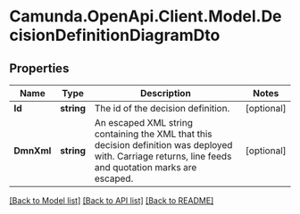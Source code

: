 # Camunda.OpenApi.Client.Model.DecisionDefinitionDiagramDto

## Properties

Name | Type | Description | Notes
------------ | ------------- | ------------- | -------------
**Id** | **string** | The id of the decision definition. | [optional] 
**DmnXml** | **string** | An escaped XML string containing the XML that this decision definition was deployed with. Carriage returns, line feeds and quotation marks are escaped. | [optional] 

[[Back to Model list]](../README.md#documentation-for-models) [[Back to API list]](../README.md#documentation-for-api-endpoints) [[Back to README]](../README.md)

